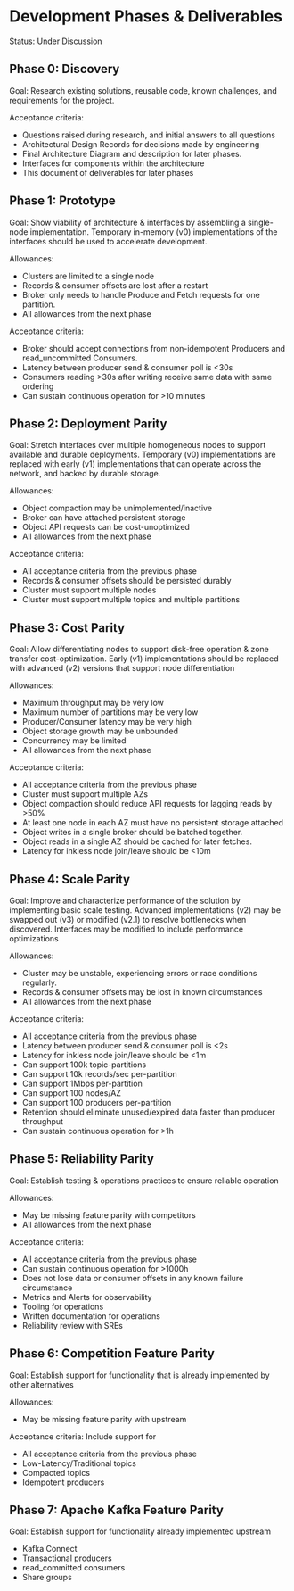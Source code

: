 
# Development Phases & Deliverables

Status: Under Discussion

## Phase 0: Discovery

Goal: Research existing solutions, reusable code, known challenges, and requirements for the project. 

Acceptance criteria:
* Questions raised during research, and initial answers to all questions
* Architectural Design Records for decisions made by engineering
* Final Architecture Diagram and description for later phases.
* Interfaces for components within the architecture
* This document of deliverables for later phases

## Phase 1: Prototype

Goal: Show viability of architecture & interfaces by assembling a single-node implementation.
Temporary in-memory (v0) implementations of the interfaces should be used to accelerate development.

Allowances:
* Clusters are limited to a single node
* Records & consumer offsets are lost after a restart
* Broker only needs to handle Produce and Fetch requests for one partition.
* All allowances from the next phase

Acceptance criteria:
* Broker should accept connections from non-idempotent Producers and read_uncommitted Consumers. 
* Latency between producer send & consumer poll is <30s
* Consumers reading >30s after writing receive same data with same ordering
* Can sustain continuous operation for >10 minutes

## Phase 2: Deployment Parity

Goal: Stretch interfaces over multiple homogeneous nodes to support available and durable deployments.
Temporary (v0) implementations are replaced with early (v1) implementations that can operate across the network, and backed by durable storage.

Allowances:
* Object compaction may be unimplemented/inactive
* Broker can have attached persistent storage
* Object API requests can be cost-unoptimized
* All allowances from the next phase

Acceptance criteria:
* All acceptance criteria from the previous phase
* Records & consumer offsets should be persisted durably
* Cluster must support multiple nodes
* Cluster must support multiple topics and multiple partitions

## Phase 3: Cost Parity

Goal: Allow differentiating nodes to support disk-free operation & zone transfer cost-optimization.
Early (v1) implementations should be replaced with advanced (v2) versions that support node differentiation

Allowances:
* Maximum throughput may be very low
* Maximum number of partitions may be very low
* Producer/Consumer latency may be very high
* Object storage growth may be unbounded
* Concurrency may be limited
* All allowances from the next phase

Acceptance criteria:
* All acceptance criteria from the previous phase
* Cluster must support multiple AZs
* Object compaction should reduce API requests for lagging reads by >50%
* At least one node in each AZ must have no persistent storage attached
* Object writes in a single broker should be batched together.
* Object reads in a single AZ should be cached for later fetches.
* Latency for inkless node join/leave should be <10m

## Phase 4: Scale Parity

Goal: Improve and characterize performance of the solution by implementing basic scale testing.
Advanced implementations (v2) may be swapped out (v3) or modified (v2.1) to resolve bottlenecks when discovered.
Interfaces may be modified to include performance optimizations

Allowances:
* Cluster may be unstable, experiencing errors or race conditions regularly.
* Records & consumer offsets may be lost in known circumstances
* All allowances from the next phase

Acceptance criteria:
* All acceptance criteria from the previous phase
* Latency between producer send & consumer poll is <2s
* Latency for inkless node join/leave should be <1m
* Can support 100k topic-partitions
* Can support 10k records/sec per-partition
* Can support 1Mbps per-partition
* Can support 100 nodes/AZ
* Can support 100 producers per-partition
* Retention should eliminate unused/expired data faster than producer throughput
* Can sustain continuous operation for >1h

## Phase 5: Reliability Parity

Goal: Establish testing & operations practices to ensure reliable operation

Allowances:
* May be missing feature parity with competitors
* All allowances from the next phase

Acceptance criteria:
* All acceptance criteria from the previous phase
* Can sustain continuous operation for >1000h
* Does not lose data or consumer offsets in any known failure circumstance
* Metrics and Alerts for observability
* Tooling for operations
* Written documentation for operations
* Reliability review with SREs

## Phase 6: Competition Feature Parity

Goal: Establish support for functionality that is already implemented by other alternatives

Allowances:
* May be missing feature parity with upstream

Acceptance criteria: Include support for
* All acceptance criteria from the previous phase
* Low-Latency/Traditional topics
* Compacted topics
* Idempotent producers

## Phase 7: Apache Kafka Feature Parity

Goal: Establish support for functionality already implemented upstream

* Kafka Connect
* Transactional producers
* read_committed consumers
* Share groups
